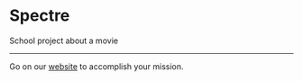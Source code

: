 # Spectre
School project about a movie

------


Go on our [website](https://mi6interface.netlify.com/) to accomplish your mission.


